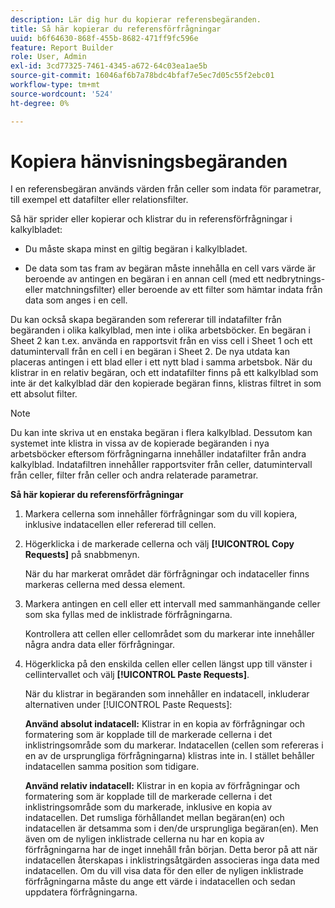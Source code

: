 ```yaml
---
description: Lär dig hur du kopierar referensbegäranden.
title: Så här kopierar du referensförfrågningar
uuid: b6f64630-868f-455b-8682-471ff9fc596e
feature: Report Builder
role: User, Admin
exl-id: 3cd77325-7461-4345-a672-64c03ea1ae5b
source-git-commit: 16046af6b7a78bdc4bfaf7e5ec7d05c55f2ebc01
workflow-type: tm+mt
source-wordcount: '524'
ht-degree: 0%

---
```


# Kopiera hänvisningsbegäranden

I en referensbegäran används värden från celler som indata för parametrar, till exempel ett datafilter eller relationsfilter.

Så här sprider eller kopierar och klistrar du in referensförfrågningar i kalkylbladet:

* Du måste skapa minst en giltig begäran i kalkylbladet.

* De data som tas fram av begäran måste innehålla en cell vars värde är beroende av antingen en begäran i en annan cell (med ett nedbrytnings- eller matchningsfilter) eller beroende av ett filter som hämtar indata från data som anges i en cell.

Du kan också skapa begäranden som refererar till indatafilter från begäranden i olika kalkylblad, men inte i olika arbetsböcker. En begäran i Sheet 2 kan t.ex. använda en rapportsvit från en viss cell i Sheet 1 och ett datumintervall från en cell i en begäran i Sheet 2. De nya utdata kan placeras antingen i ett blad eller i ett nytt blad i samma arbetsbok. När du klistrar in en relativ begäran, och ett indatafilter finns på ett kalkylblad som inte är det kalkylblad där den kopierade begäran finns, klistras filtret in som ett absolut filter.

>[!NOTE]
>
>Du kan inte skriva ut en enstaka begäran i flera kalkylblad. Dessutom kan systemet inte klistra in vissa av de kopierade begäranden i nya arbetsböcker eftersom förfrågningarna innehåller indatafilter från andra kalkylblad. Indatafiltren innehåller rapportsviter från celler, datumintervall från celler, filter från celler och andra relaterade parametrar.

**Så här kopierar du referensförfrågningar**

1. Markera cellerna som innehåller förfrågningar som du vill kopiera, inklusive indatacellen eller refererad till cellen.
1. Högerklicka i de markerade cellerna och välj **[!UICONTROL Copy Requests]** på snabbmenyn.

   När du har markerat området där förfrågningar och indataceller finns markeras cellerna med dessa element.
1. Markera antingen en cell eller ett intervall med sammanhängande celler som ska fyllas med de inklistrade förfrågningarna.

   Kontrollera att cellen eller cellområdet som du markerar inte innehåller några andra data eller förfrågningar.
1. Högerklicka på den enskilda cellen eller cellen längst upp till vänster i cellintervallet och välj **[!UICONTROL Paste Requests]**.

   När du klistrar in begäranden som innehåller en indatacell, inkluderar alternativen under [!UICONTROL Paste Requests]:

   **Använd absolut indatacell:** Klistrar in en kopia av förfrågningar och formatering som är kopplade till de markerade cellerna i det inklistringsområde som du markerar. Indatacellen (cellen som refereras i en av de ursprungliga förfrågningarna) klistras inte in. I stället behåller indatacellen samma position som tidigare.

   **Använd relativ indatacell:** Klistrar in en kopia av förfrågningar och formatering som är kopplade till de markerade cellerna i det inklistringsområde som du markerade, inklusive en kopia av indatacellen. Det rumsliga förhållandet mellan begäran(en) och indatacellen är detsamma som i den/de ursprungliga begäran(en). Men även om de nyligen inklistrade cellerna nu har en kopia av förfrågningarna har de inget innehåll från början. Detta beror på att när indatacellen återskapas i inklistringsåtgärden associeras inga data med indatacellen. Om du vill visa data för den eller de nyligen inklistrade förfrågningarna måste du ange ett värde i indatacellen och sedan uppdatera förfrågningarna.
